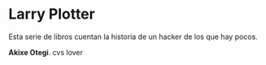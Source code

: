 # Larry Plotter
Esta serie de libros cuentan la historia de un hacker de los que hay pocos.

**Akixe Otegi**. cvs lover
